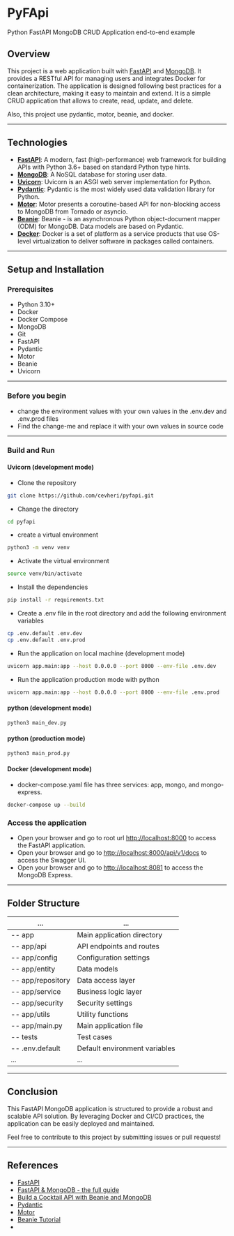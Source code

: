 # PyFApi

Python FastAPI MongoDB CRUD Application end-to-end example

## Overview

This project is a web application built with [FastAPI](https://fastapi.tiangolo.com/)
and [MongoDB](https://www.mongodb.com/).
It provides a RESTful API for managing users and integrates Docker for containerization. The application is designed
following best practices for a clean architecture, making it easy to maintain and extend.
It is a simple CRUD application that allows to create, read, update, and delete.

Also, this project use pydantic, motor, beanie, and docker.

---


## Technologies

- **[FastAPI](https://fastapi.tiangolo.com/)**: A modern, fast (high-performance) web framework for building APIs with
  Python 3.6+ based on standard Python type hints.
- **[MongoDB](https://www.mongodb.com/)**: A NoSQL database for storing user data.
- **[Uvicorn](https://www.uvicorn.org/)**: Uvicorn is an ASGI web server implementation for Python.
- **[Pydantic](https://pydantic-docs.helpmanual.io/)**: Pydantic is the most widely used data validation library for
  Python.
- **[Motor](https://motor.readthedocs.io/en/stable/)**: Motor presents a coroutine-based API for non-blocking access to
  MongoDB from Tornado or asyncio.
- **[Beanie](https://beanie-odm.dev/)**: Beanie - is an asynchronous Python object-document mapper (ODM) for MongoDB.
  Data models are based on Pydantic.
- **[Docker](https://www.docker.com/)**: Docker is a set of platform as a service products that use OS-level
  virtualization to deliver software in packages called containers.

---


## Setup and Installation

### Prerequisites

- Python 3.10+
- Docker
- Docker Compose
- MongoDB
- Git
- FastAPI
- Pydantic
- Motor
- Beanie
- Uvicorn

---

### Before you begin

- change the environment values with your own values in the .env.dev and .env.prod files
- Find the change-me and replace it with your own values in source code

---

### Build and Run

#### Uvicorn (development mode)

- Clone the repository

```bash
git clone https://github.com/cevheri/pyfapi.git
```

- Change the directory

```bash
cd pyfapi
```

- create a virtual environment

```bash
python3 -m venv venv
```

- Activate the virtual environment

```bash
source venv/bin/activate
```

- Install the dependencies

```bash
pip install -r requirements.txt
```

- Create a .env file in the root directory and add the following environment variables

```bash
cp .env.default .env.dev
cp .env.default .env.prod
```

- Run the application on local machine (development mode)

```bash
uvicorn app.main:app --host 0.0.0.0 --port 8000 --env-file .env.dev
```

- Run the application production mode with python

```bash
uvicorn app.main:app --host 0.0.0.0 --port 8000 --env-file .env.prod
```

#### python (development mode)

```bash
python3 main_dev.py
```

#### python (production mode)

```bash
python3 main_prod.py
```

#### Docker (development mode)

* docker-compose.yaml file has three services: app, mongo, and mongo-express.

```bash
docker-compose up --build
```

### Access the application

- Open your browser and go to root url [http://localhost:8000](http://localhost:8000) to access the FastAPI application.
- Open your browser and go to [http://localhost:8000/api/v1/docs](http://localhost:8000/api/v1/docs) to access the
  Swagger UI.
- Open your browser and go to [http://localhost:8081](http://localhost:8081) to access the MongoDB Express.

---

## Folder Structure

| ...               | ...                           |
|-------------------|-------------------------------|
| -- app            | Main application directory    | 
| -- app/api        | API endpoints and routes      |
| -- app/config     | Configuration settings        |
| -- app/entity     | Data models                   |
| -- app/repository | Data access layer             |
| -- app/service    | Business logic layer          |
| -- app/security   | Security settings             |
| -- app/utils      | Utility functions             |
| -- app/main.py    | Main application file         |
| -- tests          | Test cases                    |
| -- .env.default   | Default environment variables |
| ...               | ...                           |

---

## Conclusion

This FastAPI MongoDB application is structured to provide a robust and scalable API solution. By leveraging Docker and
CI/CD practices, the application can be easily deployed and maintained.

Feel free to contribute to this project by submitting issues or pull requests!

---

## References

- [FastAPI](https://fastapi.tiangolo.com/)
- [FastAPI & MongoDB - the full guide](https://github.com/fastapi/fastapi/discussions/9074)
- [Build a Cocktail API with Beanie and MongoDB](https://www.mongodb.com/developer/languages/python/beanie-odm-fastapi-cocktails//)
- [Pydantic](https://docs.pydantic.dev/dev/)
- [Motor](https://motor.readthedocs.io/en/stable/tutorial-asyncio.html)
- [Beanie Tutorial](https://beanie-odm.dev/getting-started/)
- 

